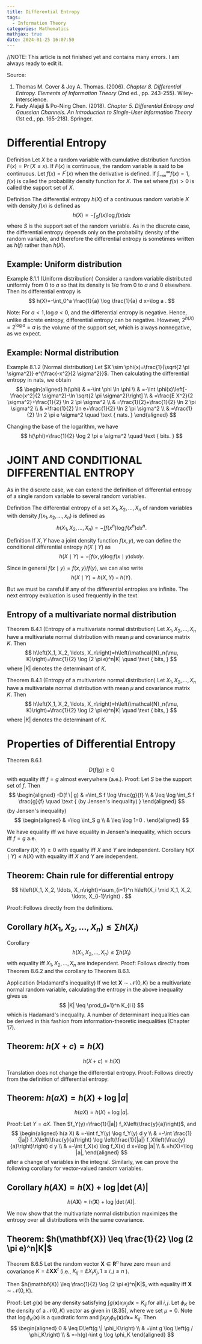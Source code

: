 ```yaml
---
title: Differential Entropy
tags:
  - Information Theory
categories: Mathematics
mathjax: true
date: 2024-01-25 16:07:50
---
```


//NOTE: This article is not finished yet and contains many errors. I am always ready to edit it.

Source:

1. Thomas M. Cover & Joy A. Thomas. (2006). *Chapter 8. Differential Entropy. Elements of Information Theory* (2nd ed., pp. 243-255). Wiley-Interscience.
2. Fady Alajaji & Po-Ning Chen. (2018). *Chapter 5. Differential Entropy and Gaussian Channels. An Introduction to Single-User Information Theory* (1st ed., pp. 165-218). Springer.

<!--more-->

# Differential Entropy

Definition Let $X$ be a random variable with cumulative distribution function $F(x)=\operatorname{Pr}(X \leq x)$. If $F(x)$ is continuous, the random variable is said to be continuous. Let $f(x)=F^{\prime}(x)$ when the derivative is defined. If $\int_{-\infty}^{\infty} f(x)=1, f(x)$ is called the probability density function for $X$. The set where $f(x)>0$ is called the support set of $X$.

Definition The differential entropy $h(X)$ of a continuous random variable $X$ with density $f(x)$ is defined as
$$
h(X)=-\int_S f(x) \log f(x) d x
$$
where $S$ is the support set of the random variable.
As in the discrete case, the differential entropy depends only on the probability density of the random variable, and therefore the differential entropy is sometimes written as $h(f)$ rather than $h(X)$.

## Example: Uniform distribution

Example 8.1.1 (Uniform distribution) Consider a random variable distributed uniformly from 0 to $a$ so that its density is $1 / a$ from 0 to $a$ and 0 elsewhere. Then its differential entropy is
$$
h(X)=-\int_0^a \frac{1}{a} \log \frac{1}{a} d x=\log a .
$$

Note: For $a<1, \log a<0$, and the differential entropy is negative. Hence, unlike discrete entropy, differential entropy can be negative. However, $2^{h(X)}=2^{\log a}=a$ is the volume of the support set, which is always nonnegative, as we expect.

## Example: Normal distribution

Example 8.1.2 (Normal distribution) Let $X \sim \phi(x)=\frac{1}{\sqrt{2 \pi \sigma^2}} e^{\frac{-x^2}{2 \sigma^2}}$. Then calculating the differential entropy in nats, we obtain
$$
\begin{aligned}
h(\phi) & =-\int \phi \ln \phi \\
& =-\int \phi(x)\left[-\frac{x^2}{2 \sigma^2}-\ln \sqrt{2 \pi \sigma^2}\right] \\
& =\frac{E X^2}{2 \sigma^2}+\frac{1}{2} \ln 2 \pi \sigma^2 \\
& =\frac{1}{2}+\frac{1}{2} \ln 2 \pi \sigma^2 \\
& =\frac{1}{2} \ln e+\frac{1}{2} \ln 2 \pi \sigma^2 \\
& =\frac{1}{2} \ln 2 \pi e \sigma^2 \quad \text { nats. }
\end{aligned}
$$

Changing the base of the logarithm, we have
$$
h(\phi)=\frac{1}{2} \log 2 \pi e \sigma^2 \quad \text { bits. }
$$

# JOINT AND CONDITIONAL DIFFERENTIAL ENTROPY

As in the discrete case, we can extend the definition of differential entropy of a single random variable to several random variables.

Definition The differential entropy of a set $X_1, X_2, \ldots, X_n$ of random variables with density $f\left(x_1, x_2, \ldots, x_n\right)$ is defined as
$$
h\left(X_1, X_2, \ldots, X_n\right)=-\int f\left(x^n\right) \log f\left(x^n\right) d x^n .
$$

Definition If $X, Y$ have a joint density function $f(x, y)$, we can define the conditional differential entropy $h(X \mid Y)$ as
$$
h(X \mid Y)=-\int f(x, y) \log f(x \mid y) d x d y .
$$

Since in general $f(x \mid y)=f(x, y) / f(y)$, we can also write
$$
h(X \mid Y)=h(X, Y)-h(Y) .
$$

But we must be careful if any of the differential entropies are infinite.
The next entropy evaluation is used frequently in the text.

## Entropy of a multivariate normal distribution

Theorem 8.4.1 (Entropy of a multivariate normal distribution) Let $X_1, X_2, \ldots, X_n$ have a multivariate normal distribution with mean $\mu$ and covariance matrix $K$. Then
$$
h\left(X_1, X_2, \ldots, X_n\right)=h\left(\mathcal{N}_n(\mu, K)\right)=\frac{1}{2} \log (2 \pi e)^n|K| \quad \text { bits, }
$$
where $|K|$ denotes the determinant of $K$.

Theorem 8.4.1 (Entropy of a multivariate normal distribution) Let $X_1, X_2, \ldots, X_n$ have a multivariate normal distribution with mean $\mu$ and covariance matrix $K$. Then
$$
h\left(X_1, X_2, \ldots, X_n\right)=h\left(\mathcal{N}_n(\mu, K)\right)=\frac{1}{2} \log (2 \pi e)^n|K| \quad \text { bits, }
$$
where $|K|$ denotes the determinant of $K$.



# Properties of Differential Entropy

Theorem 8.6.1
$$
D(f \| g) \geq 0
$$
with equality iff $f=g$ almost everywhere (a.e.).
Proof: Let $S$ be the support set of $f$. Then
$$
\begin{aligned}
-D(f \| g) & =\int_S f \log \frac{g}{f} \\
& \leq \log \int_S f \frac{g}{f} \quad \text { (by Jensen's inequality) }
\end{aligned}
$$
(by Jensen's inequality)
$$
\begin{aligned}
& =\log \int_S g \\
& \leq \log 1=0 .
\end{aligned}
$$

We have equality iff we have equality in Jensen's inequality, which occurs iff $f=g$ a.e.

Corollary $I(X ; Y) \geq 0$ with equality iff $X$ and $Y$ are independent.
Corollary $h(X \mid Y) \leq h(X)$ with equality iff $X$ and $Y$ are independent.

## Theorem: Chain rule for differential entropy

$$
h\left(X_1, X_2, \ldots, X_n\right)=\sum_{i=1}^n h\left(X_i \mid X_1, X_2, \ldots, X_{i-1}\right) .
$$

Proof: Follows directly from the definitions.

## Corollary $h\left(X_1, X_2, \ldots, X_n\right) \leq \sum h\left(X_i\right)$

Corollary
$$
h\left(X_1, X_2, \ldots, X_n\right) \leq \sum h\left(X_i\right)
$$
with equality iff $X_1, X_2, \ldots, X_n$ are independent.
Proof: Follows directly from Theorem 8.6.2 and the corollary to Theorem 8.6.1.

Application (Hadamard's inequality) If we let $\mathbf{X} \sim \mathcal{N}(0, K)$ be a multivariate normal random variable, calculating the entropy in the above inequality gives us
$$
|K| \leq \prod_{i=1}^n K_{i i}
$$
which is Hadamard's inequality. A number of determinant inequalities can be derived in this fashion from information-theoretic inequalities (Chapter 17).

## Theorem: $h(X+c)=h(X)$

$$
h(X+c)=h(X)
$$

Translation does not change the differential entropy.
Proof: Follows directly from the definition of differential entropy.

## Theorem: $h(a X)=h(X)+\log |a|$

$$
h(a X)=h(X)+\log |a| .
$$

Proof: Let $Y=a X$. Then $f_Y(y)=\frac{1}{|a|} f_X\left(\frac{y}{a}\right)$, and
$$
\begin{aligned}
h(a X) & =-\int f_Y(y) \log f_Y(y) d y \\
& =-\int \frac{1}{|a|} f_X\left(\frac{y}{a}\right) \log \left(\frac{1}{|a|} f_X\left(\frac{y}{a}\right)\right) d y \\
& =-\int f_X(x) \log f_X(x) d x+\log |a| \\
& =h(X)+\log |a|,
\end{aligned}
$$
after a change of variables in the integral.
Similarly, we can prove the following corollary for vector-valued random variables.

## Corollary $h(A \mathbf{X})=h(\mathbf{X})+\log |\operatorname{det}(A) |$

$$
h(A \mathbf{X})=h(\mathbf{X})+\log |\operatorname{det}(A)| .
$$

We now show that the multivariate normal distribution maximizes the entropy over all distributions with the same covariance.

## Theorem: $h(\mathbf{X}) \leq \frac{1}{2} \log (2 \pi e)^n|K|$

Theorem 8.6.5 Let the random vector $\mathbf{X} \in \mathbf{R}^n$ have zero mean and covariance $K=E \mathbf{X X}^t$ (i.e., $K_{i j}=E X_i X_j, 1 \leq i, j \leq n$ ). 

Then $h(\mathbf{X}) \leq \frac{1}{2} \log (2 \pi e)^n|K|$, with equality iff $\mathbf{X} \sim \mathcal{N}(0, K)$.



Proof: Let $g(\mathbf{x})$ be any density satisfying $\int g(\mathbf{x}) x_i x_j d \mathbf{x}=K_{i j}$ for all $i, j$. Let $\phi_K$ be the density of a $\mathcal{N}(0, K)$ vector as given in (8.35), where we set $\mu=0$. Note that $\log \phi_K(\mathbf{x})$ is a quadratic form and $\int x_i x_j \phi_K(\mathbf{x}) d \mathbf{x}=$ $K_{i j}$. Then
$$
\begin{aligned}
0 & \leq D\left(g \| \phi_K\right) \\
& =\int g \log \left(g / \phi_K\right) \\
& =-h(g)-\int g \log \phi_K
\end{aligned}
$$
